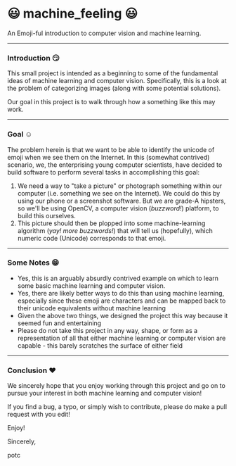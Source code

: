 # :smiley: machine_feeling :smiley:
An Emoji-ful introduction to computer vision and machine learning.

-----

### Introduction :smirk:
This small project is intended as a beginning to some of the fundamental ideas of machine learning and computer vision. Specifically, this is a look at the problem of categorizing images (along with some potential solutions).

Our goal in this project is to walk through how a something like this may work.

-----

### Goal :relaxed:
The problem herein is that we want to be able to identify the unicode of emoji when we see them on the Internet. In this (somewhat contrived) scenario, we, the enterprising young computer scientists, have decided to build software to perform several tasks in accomplishing this goal:
1. We need a way to "take a picture" or photograph something within our computer (i.e. something we see on the Internet). We could do this by using our phone or a screenshot software. But we are grade-A hipsters, so we'll be using OpenCV, a computer vision (*buzzword!*) platform, to build this ourselves.
2. This picture should then be plopped into some machine-learning algorithm (*yay! more buzzwords!*) that will tell us (hopefully), which numeric code (Unicode) corresponds to that emoji. 

-----

### Some Notes :grin:
- Yes, this is an arguably absurdly contrived example on which to learn some basic machine learning and computer vision. 
- Yes, there are likely better ways to do this than using machine learning, especially since these emoji are characters and can be mapped back to their unicode equivalents without machine learning
- Given the above two things, we designed the project this way because it seemed fun and entertaining
- Please do not take this project in any way, shape, or form as a representation of all that either machine learning or computer vision are capable - this barely scratches the surface of either field



-----

### Conclusion :heart:
We sincerely hope that you enjoy working through this project and go on to pursue your interest in both machine learning and computer vision!

If you find a bug, a typo, or simply wish to contribute, please do make a pull request with you edit!

Enjoy!

Sincerely,


potc
